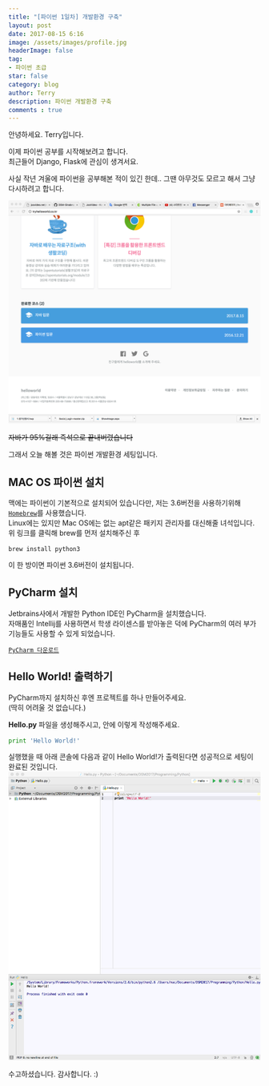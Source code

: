 ```yaml
---
title: "[파이썬 1일차] 개발환경 구축"
layout: post
date: 2017-08-15 6:16
image: /assets/images/profile.jpg
headerImage: false
tag:
- 파이썬 초급
star: false
category: blog
author: Terry
description: 파이썬 개발환경 구축
comments : true
---
```

안녕하세요. Terry입니다.  
  
이제 파이썬 공부를 시작해보려고 합니다.  
최근들어 Django, Flask에 관심이 생겨서요.  

사실 작년 겨울에 파이썬을 공부해본 적이 있긴 한데.. 그땐 아무것도 모르고 해서 그냥 다시하려고 합니다.  

![tryhelloworld.com](../assets/images/postresources/2017-08-15-[파이썬1일차]개발환경세팅/try.png)  

~~자바가 95%길래 즉석으로 끝내버렸습니다~~  

그래서 오늘 해볼 것은 파이썬 개발환경 세팅입니다.

## MAC OS 파이썬 설치
맥에는 파이썬이 기본적으로 설치되어 있습니다만, 저는 3.6버전을 사용하기위해 [`Homebrew`](https://brew.sh/index_ko.html)를 사용했습니다.  
Linux에는 있지만 Mac OS에는 없는 apt같은 패키지 관리자를 대신해줄 녀석입니다.  
위 링크를 클릭해 brew를 먼저 설치해주신 후  

```
brew install python3
```

이 한 방이면 파이썬 3.6버전이 설치됩니다.
  
## PyCharm 설치
Jetbrains사에서 개발한 Python IDE인 PyCharm을 설치했습니다.  
자매품인 Intellij를 사용하면서 학생 라이센스를 받아놓은 덕에 PyCharm의 여러 부가 기능들도 사용할 수 있게 되었습니다.  
  
[`PyCharm 다운로드`](https://www.jetbrains.com/pycharm/)  
  
## Hello World! 출력하기
PyCharm까지 설치하신 후엔 프로젝트를 하나 만들어주세요.  
(딱히 어려울 것 없습니다.)  
  
**Hello.py** 파일을 생성해주시고, 안에 이렇게 작성해주세요.
```python
print 'Hello World!'
```
실행했을 때 아래 콘솔에 다음과 같이 Hello World!가 출력된다면 성공적으로 세팅이 완료된 것입니다.  
![Hello World! 출력 결과](../assets/images/postresources/2017-08-15-[파이썬1일차]개발환경세팅/Hello-Python.png)

수고하셨습니다. 감사합니다. :)


